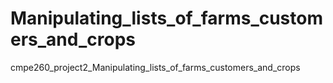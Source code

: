 # Manipulating_lists_of_farms_customers_and_crops
cmpe260_project2_Manipulating_lists_of_farms_customers_and_crops
